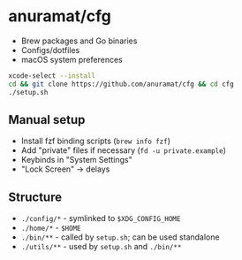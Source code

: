 # anuramat/cfg

- Brew packages and Go binaries
- Configs/dotfiles
- macOS system preferences

```bash
xcode-select --install
cd && git clone https://github.com/anuramat/cfg && cd cfg
./setup.sh
```

## Manual setup
- Install fzf binding scripts (`brew info fzf`)
- Add "private" files if necessary (`fd -u private.example`)
- Keybinds in "System Settings"
- "Lock Screen" -> delays

## Structure
- `./config/*` - symlinked to `$XDG_CONFIG_HOME`
- `./home/*` - `$HOME`
- `./bin/**` - called by `setup.sh`; can be used standalone
- `./utils/**` - used by `setup.sh` and `./bin/**`
